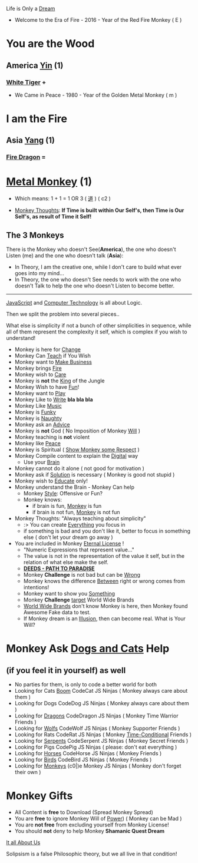 Life is Only a [Dream](https://art.odicforcesounds.com/pages/Data/Audio/Galactic_Signature/tracks/04_It_Was_Only_a_Dream/index.html)

- Welcome to the Era of Fire - 2016 - Year of the Red Fire Monkey ( E )

# You are the Wood

## America [Yin](https://art.odicforcesounds.com/pages/Data/Audio/Dao_Touch/tracks/01_Ring_of_Fire_Yin/index.html) (1)

### [White Tiger](./letters/Tiger_America.md) **+**

- We Came in Peace - 1980 - Year of the Golden Metal Monkey ( m )

# I am the Fire

## Asia [Yang](https://art.odicforcesounds.com/pages/Data/Audio/Dao_Touch/tracks//02_Ring_of_Fire_Yang/index.html) (1)

### [Fire Dragon](./letters/Dragon_Asia.md) **=**

# [Metal Monkey](https://art.odicforcesounds.com/pages/Data/Audio/Shamanic_Quest_Dream/tracks/09_Wood_Fire/index.html) (1)

- Which means: 1 + 1 = 1 OR 3 ( [道](https://art.odicforcesounds.com/pages/YinYang/Dao/index.html) ) ( c2 )

- [Monkey Thoughts](./textos/README.md): **If Time is built within Our Self's, then Time is Our Self's, as result of Time it Self!**

## The 3 Monkeys

There is the Monkey who doesn't See(<b>America</b>), the one who doesn't Listen (me) and the one who doesn't talk (<b>Asia</b>):

- In Theory, I am the creative one, while I don't care to build what ever goes into my mind...
- In Theory, the one who doesn't See needs to work with the one who doesn't Talk to help the one who doesn't Listen to become better.

---

[JavaScript](https://art.odicforcesounds.com/pages/Data/Audio/Spiritual_Algorithmic/tracks/04_Into_the_World_of_JavaScript/index.html) and [Computer Technology](https://art.odicforcesounds.com/pages/Data/Audio/Noise_Frequency/tracks/11_Just_a_Technical_Skill_Set/index.html) is all about Logic.

Then we split the problem into several pieces..

What else is simplicity if not a bunch of other simplicities in sequence, while all of them represent the complexity it self, which is complex if you wish to understand!

- Monkey is here for [Change](https://art.odicforcesounds.com/pages/Data/Audio/Galactic_Signature/tracks/02_We_Are_Here_for_Change/index.html)
- Monkey Can [Teach](https://art.odicforcesounds.com/pages/Data/Audio/Shamanic_Quest_Dream/tracks/11_Crafting_new_Generations/index.html) if You Wish
- Monkey want to [Make Business](https://art.odicforcesounds.com/pages/Data/Audio/Shamanic_Quest_Dream/tracks/04_Lets_make_Business/index.html)
- Monkey brings [Fire](https://art.odicforcesounds.com/pages/Data/Audio/Shamanic_Quest_Dream/tracks/02_We_Bring_Fire/index.html)
- Monkey wish to [Care](https://art.odicforcesounds.com/pages/Data/Audio/The_Unpredictable_Change/tracks/06_Care_us_and_we_will_care_you/index.html)
- Monkey is **not** the [King](https://art.odicforcesounds.com/pages/OscarFM/index.html) of the Jungle
- Monkey Wish to have [Fun](https://art.odicforcesounds.com/pages/Data/Audio/The_Long_Road/tracks/04_Dont_Take_us_Seriously/index.html)!
- Monkey want to [Play](https://art.odicforcesounds.com/pages/Data/Audio/Signals_of_Time/tracks/06_Well_Played/index.html)
- Monkey Like to [Write](./MANIFEST.md) **bla bla bla**
- Monkey Like [Music](https://art.odicforcesounds.com/pages/Data/Audio/Shamanic_Quest_Dream/tracks/22_Do_Music/index.html)
- Monkey is [Funky](https://art.odicforcesounds.com/pages/Data/Audio/Only_Tributes/tracks/14_Funky/index.html)
- Monkey is [Naughty](https://art.odicforcesounds.com/pages/Data/Audio/Only_Tributes/tracks/03_Bruce_Lee/index.html)
- Monkey ask an [Advice](https://art.odicforcesounds.com/pages/Data/Audio/Galactic_Signature/tracks/05_Ask_an_Advice/index.html)
- Monkey is **not** God ( No Imposition of Monkey [Will]() )
- Monkey teaching is **not** violent
- Monkey like [Peace](https://art.odicforcesounds.com/pages/Data/Audio/Emotional_Signals/tracks/01_We_Came_in_Peace/index.html)
- Monkey is Spiritual ( [Show Monkey some Respect](https://art.odicforcesounds.com/pages/Data/Audio/Eternal_Delay/tracks/04_Show_us_some_Respect_Warning/index.html) )
- Monkey Compile content to explain the [Digital](https://art.odicforcesounds.com/pages/Data/Audio/Path_Of_Shields/tracks/14_Digital_Perspective/index.html) way
  - Use your [Brain](https://art.odicforcesounds.com/pages/Data/Audio/Shamanic_Quest_Dream/tracks/18_Brain_Chilout/index.html)
- Monkey cannot do it alone ( not good for motivation )
- Monkey ask if [Solution](./World-Cleaner.md) is necessary ( Monkey is good not stupid )
- Monkey wish to [Educate](https://art.odicforcesounds.com/pages/Data/Audio/Signals_of_Time/tracks/08_Genius_Monkey_Style/index.html) only!
- Monkey understand the Brain - Monkey Can help
  - Monkey [Style](https://art.odicforcesounds.com/pages/Data/Audio/Shamanic_Quest_Dream/tracks/29_Style/index.html): Offensive or Fun?
  - Monkey knows:
    - if brain is fun, [Monkey](https://art.odicforcesounds.com/pages/Data/Audio/Shamanic_Quest_Dream/tracks/12_Set_us_Free/index.html) is fun
    - if brain is not fun, [Monkey](https://art.odicforcesounds.com/pages/Data/Audio/Path_Of_Shields/tracks/05_Fire_Eyes_Metal_Soul/index.html) is not fun
- Monkey Thoughts: "Always teaching about simplicity"
  - :> You can create [Everything](https://art.odicforcesounds.com/pages/Data/Audio/Shamanic_Quest_Dream/tracks/27_Absolute/index.html) you focus in
  - if something is bad and you don't like it, better to focus in something else ( don't let your dream go away )
- You are included in Monkey [Eternal License](https://art.odicforcesounds.com/pages/License/index.html) !
  - "Numeric Expressions that represent value..."
  - The value is not in the representation of the value it self, but in the relation of what else make the self.
  - **[DEEDS - PATH TO PARADISE](https://art.odicforcesounds.com/pages/Data/Audio/Shamanic_Quest_Dream/tracks/13_Deeds_Path_to_Paradise/index.html)**
  - Monkey **Challenge** is not bad but can be [Wrong](https://art.odicforcesounds.com/pages/Data/Audio/Noise_Frequency/tracks/04_Not_Bad_Wrong/index.html)
  - Monkey knows the difference [Between](https://art.odicforcesounds.com/pages/Data/Audio/Noise_Frequency/tracks/02_Between_Us_Image_and_Sound/index.html) right or wrong comes from intentions!
  - Monkey want to show you [Something](https://art.odicforcesounds.com/pages/Data/Audio/The_Unpredictable_Change/tracks/03_Show_You_Something/index.html)
  - Monkey **Challenge** [target](https://art.odicforcesounds.com/pages/Data/Audio/Only_Tributes/tracks/08_V_Euclidean_Space/index.html) World Wide Brands
  - [World Wide Brands](https://art.odicforcesounds.com/pages/Data/Audio/The_Unpredictable_Change/tracks/08_Mission_World_wide_Target/index.html) don't know Monkey is here, then Monkey found Awesome Fake data to test. 
  - If Monkey dream is an [Illusion](https://art.odicforcesounds.com/pages/Data/Audio/Path_Of_Shields/tracks/10_Myth_illusion_Memories/index.html), then can become real. What is Your Will?

# Monkey Ask [Dogs and Cats](https://art.odicforcesounds.com/pages/Data/Audio/Only_Tributes/tracks/01_Dogs_Like_to_Dance/index.html) Help

## (if you feel it in yourself) as well

- No parties for them, is only to code a better world for both
- Looking for Cats [Boom](https://art.odicforcesounds.com/pages/YinYang/BoomCat/index.html) CodeCat JS Ninjas ( Monkey always care about them )
- Looking for Dogs CodeDog JS Ninjas ( Monkey always care about them )
- Looking for [Dragons](https://art.odicforcesounds.com/pages/Data/Audio/Path_Of_Shields/tracks/25_The_Dragon/) CodeDragon JS Ninjas ( Monkey Time Warrior Friends )
- Looking for [Wolfs](https://art.odicforcesounds.com/pages/Data/Audio/Shamanic_Quest_Dream/tracks/03_Walking_with_the_River/index.html) CodeWolf JS Ninjas ( Monkey Supporter Friends )
- Looking for Rats CodeRat JS Ninjas ( Monkey [Time-Conditional](https://art.odicforcesounds.com/pages/YinYang/YY/index.html) Friends )
- Looking for [Serpents](https://art.odicforcesounds.com/pages/Data/Audio/Dao_Expression/tracks/02_Awakening_Dreams/index.html) CodeSerpent JS Ninjas ( Monkey Secret Friends )
- Looking for Pigs CodePig JS Ninjas ( please: don't eat everything )
- Looking for [Horses](https://art.odicforcesounds.com/pages/Data/Audio/Visions_of_Thor/tracks/02_Water_Horses_Woman_Freedom/index.html) CodeHorse JS Ninjas ( Monkey Friends )
- Looking for [Birds](https://art.odicforcesounds.com/pages/Data/Audio/Dao_Expression/tracks/09_Birds_of_Fire/index.html) CodeBird JS Ninjas ( Monkey Friends )
- Looking for [Monkeys](https://art.odicforcesounds.com/pages/Data/Audio/Dao_Expression/tracks/06_Eyes_On_You/index.html) (c0|)e Monkey JS Ninjas ( Monkey don't forget their own )

# Monkey Gifts

- All Content is **free** to Download (Spread Monkey Spread)
- You are **free** to ignore Monkey Will of [Power](https://art.odicforcesounds.com/pages/Data/Audio/Path_Of_Shields/tracks/04_Money_is_no_Power/index.html)) ( Monkey can be Mad )
- You are **not free** from excluding yourself from Monkey License!
- You should **not** deny to help Monkey **Shamanic Quest Dream**

[It all About Us](https://art.odicforcesounds.com/pages/Data/Audio/Shamanic_Quest_Dream/tracks/08_Its_all_about_us/index.html)

Solipsism is a false Philosophic theory, but we all live in that condition!
